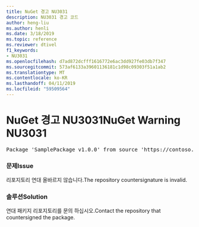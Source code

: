 ```yaml
---
title: NuGet 경고 NU3031
description: NU3031 경고 코드
author: heng-liu
ms.author: henli
ms.date: 3/18/2019
ms.topic: reference
ms.reviewer: dtivel
f1_keywords:
- NU3031
ms.openlocfilehash: d7ad872dcfff1616772e6ac3dd927fe03db7f347
ms.sourcegitcommit: 573af6133a39601136181c1d98c09303f51a1ab2
ms.translationtype: MT
ms.contentlocale: ko-KR
ms.lasthandoff: 04/11/2019
ms.locfileid: "59509564"
---
```

# <a name="nuget-warning-nu3031"></a><span data-ttu-id="469f9-103">NuGet 경고 NU3031</span><span class="sxs-lookup"><span data-stu-id="469f9-103">NuGet Warning NU3031</span></span>

<pre>Package 'SamplePackage v1.0.0' from source 'https://contoso.com/index.json': The repository countersignature is invalid.</pre>

### <a name="issue"></a><span data-ttu-id="469f9-104">문제</span><span class="sxs-lookup"><span data-stu-id="469f9-104">Issue</span></span>

<span data-ttu-id="469f9-105">리포지토리 연대 올바르지 않습니다.</span><span class="sxs-lookup"><span data-stu-id="469f9-105">The repository countersignature is invalid.</span></span>


### <a name="solution"></a><span data-ttu-id="469f9-106">솔루션</span><span class="sxs-lookup"><span data-stu-id="469f9-106">Solution</span></span>

<span data-ttu-id="469f9-107">연대 패키지 리포지토리를 문의 하십시오.</span><span class="sxs-lookup"><span data-stu-id="469f9-107">Contact the repository that countersigned the package.</span></span> 